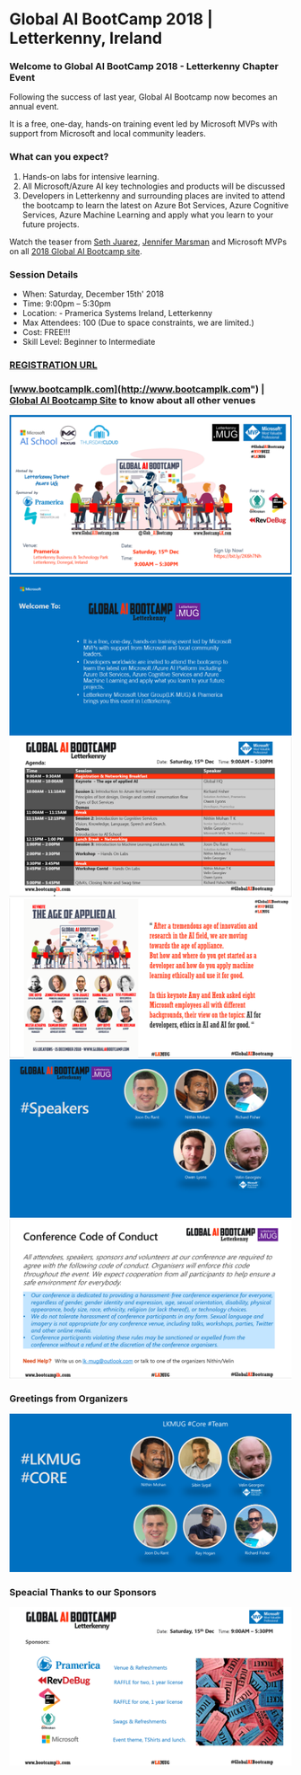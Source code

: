 # Global AI BootCamp 2018 | Letterkenny, Ireland  


### Welcome to Global AI BootCamp 2018 - Letterkenny Chapter Event

Following the success of last year, Global AI Bootcamp now becomes an annual event.

It is a free, one-day, hands-on training event led by Microsoft MVPs with support from Microsoft and local community leaders.

### What can you expect? ###
1. Hands-on labs for intensive learning.
2. All Microsoft/Azure AI key technologies and products will be discussed
3. Developers in Letterkenny and surrounding places are invited to attend the bootcamp to learn the latest on Azure Bot Services, Azure Cognitive Services, Azure Machine Learning and apply what you learn to your future projects.

Watch the teaser from [Seth Juarez](https://www.youtube.com/watch?v=GdhWVrSDXvk), [Jennifer Marsman](https://www.youtube.com/watch?v=_OoiLIbN20g) and Microsoft MVPs on all [2018 Global AI Bootcamp site](https://www.globalaibootcamp.com).

### Session Details ###
*  When: Saturday, December 15th' 2018
*  Time: 9:00pm – 5:30pm
* Location: - Pramerica Systems Ireland, Letterkenny
* Max Attendees: 100 (Due to space constraints, we are limited.)
* Cost: FREE!!!
* Skill Level: Beginner to Intermediate

### [REGISTRATION URL](https://www.meetup.com/lk-mug/events/255125829/)

### [www.bootcamplk.com](http://www.bootcamplk.com")    |   [Global AI Bootcamp Site](https://www.globalaibootcamp.com) to know about all other venues

![picture alt](https://raw.githubusercontent.com/LK-MUG/Global-AI-Bootcamp-2018/master/global-ai-bootcamp-flyer.PNG "Global")
![picture alt](https://raw.githubusercontent.com/LK-MUG/Global-AI-Bootcamp-2018/master/Images/global-ai-bootcamp-welcome.PNG "Welcome")
![picture alt](https://raw.githubusercontent.com/LK-MUG/Global-AI-Bootcamp-2018/master/global-ai-bootcamp-agenda.PNG "Agenda")
![picture alt](https://raw.githubusercontent.com/LK-MUG/Global-AI-Bootcamp-2018/master/Images/global-ai-bootcamp-keynote.PNG "Keynote")
![picture alt](https://raw.githubusercontent.com/LK-MUG/Global-AI-Bootcamp-2018/master/Images/global-ai-bootcamp-speakers.PNG "Speakers")
![picture alt](https://raw.githubusercontent.com/LK-MUG/Global-AI-Bootcamp-2018/master/Images/global-ai-bootcamp-coc.PNG "Code of Conduct")

### Greetings from Organizers
![picture alt](https://raw.githubusercontent.com/LK-MUG/Global-AI-Bootcamp-2018/master/Images/global-ai-bootcamp-core.PNG "Core Team")

### Speacial Thanks to our Sponsors
![picture alt](https://raw.githubusercontent.com/LK-MUG/Global-AI-Bootcamp-2018/master/Images/global-ai-bootcamp-sponsors.PNG "Sponsors")

